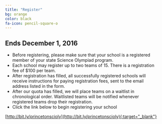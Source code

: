 ```yaml
---
title: "Register"
bg: orange
color: black
fa-icon: pencil-square-o
---
```


## Ends December 1, 2016

- Before registering, please make sure that your school is a registered member of your state Science Olympiad program.
- Each school may register up to two teams of 15. There is a registration fee of $100 per team.
- After registration has filled, all successfully registered schools will receive instructions for paying registration fees, sent to the email address listed in the form.
- After our quota has filled, we will place teams on a waitlist in chronological order. Waitlisted teams will be notified whenever registered teams drop their registration.
- Click the link below to begin registering your school

[http://bit.ly/princetonscioly](http://bit.ly/princetonscioly){:target="_blank"}